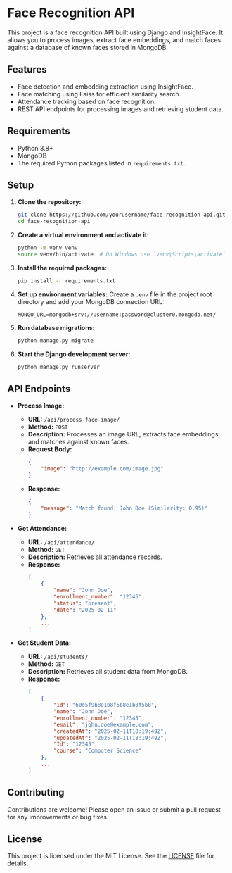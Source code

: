 # Face Recognition API

This project is a face recognition API built using Django and InsightFace. It allows you to process images, extract face embeddings, and match faces against a database of known faces stored in MongoDB.

## Features

- Face detection and embedding extraction using InsightFace.
- Face matching using Faiss for efficient similarity search.
- Attendance tracking based on face recognition.
- REST API endpoints for processing images and retrieving student data.

## Requirements

- Python 3.8+
- MongoDB
- The required Python packages listed in `requirements.txt`.

## Setup

1. **Clone the repository:**
    ```sh
    git clone https://github.com/yourusername/face-recognition-api.git
    cd face-recognition-api
    ```

2. **Create a virtual environment and activate it:**
    ```sh
    python -m venv venv
    source venv/bin/activate  # On Windows use `venv\Scripts\activate`
    ```

3. **Install the required packages:**
    ```sh
    pip install -r requirements.txt
    ```

4. **Set up environment variables:**
    Create a `.env` file in the project root directory and add your MongoDB connection URL:
    ```properties
    MONGO_URL=mongodb+srv://username:password@cluster0.mongodb.net/
    ```

5. **Run database migrations:**
    ```sh
    python manage.py migrate
    ```

6. **Start the Django development server:**
    ```sh
    python manage.py runserver
    ```

## API Endpoints

- **Process Image:**
    - **URL:** `/api/process-face-image/`
    - **Method:** `POST`
    - **Description:** Processes an image URL, extracts face embeddings, and matches against known faces.
    - **Request Body:**
        ```json
        {
            "image": "http://example.com/image.jpg"
        }
        ```
    - **Response:**
        ```json
        {
            "message": "Match found: John Doe (Similarity: 0.95)"
        }
        ```

- **Get Attendance:**
    - **URL:** `/api/attendance/`
    - **Method:** `GET`
    - **Description:** Retrieves all attendance records.
    - **Response:**
        ```json
        [
            {
                "name": "John Doe",
                "enrollment_number": "12345",
                "status": "present",
                "date": "2025-02-11"
            },
            ...
        ]
        ```

- **Get Student Data:**
    - **URL:** `/api/students/`
    - **Method:** `GET`
    - **Description:** Retrieves all student data from MongoDB.
    - **Response:**
        ```json
        [
            {
                "id": "60d5f9b8e1b8f5b8e1b8f5b8",
                "name": "John Doe",
                "enrollment_number": "12345",
                "email": "john.doe@example.com",
                "createdAt": "2025-02-11T18:19:49Z",
                "updatedAt": "2025-02-11T18:19:49Z",
                "Id": "12345",
                "course": "Computer Science"
            },
            ...
        ]
        ```

## Contributing

Contributions are welcome! Please open an issue or submit a pull request for any improvements or bug fixes.

## License

This project is licensed under the MIT License. See the [LICENSE](LICENSE) file for details.
